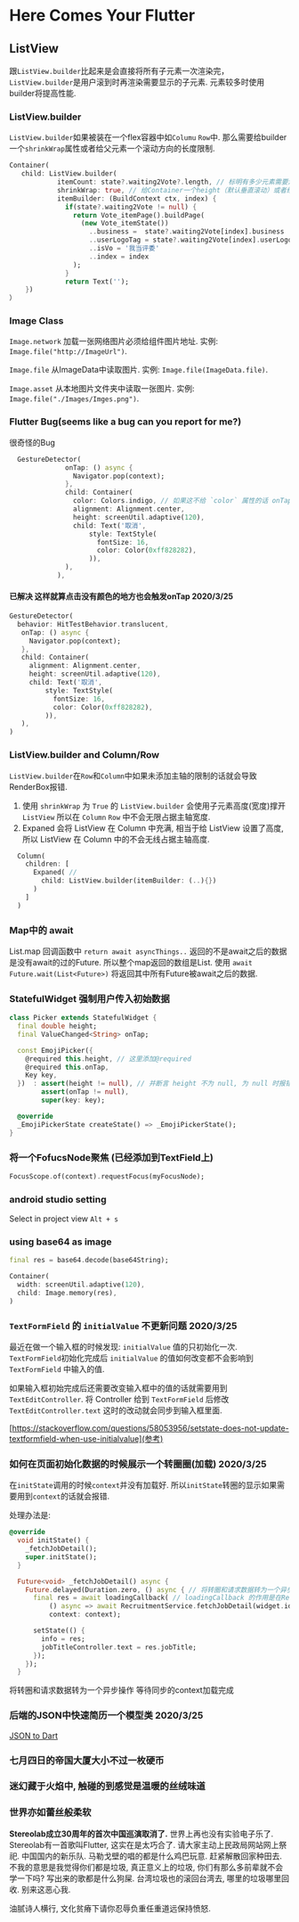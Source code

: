 # Here Comes Your Flutter

## ListView

跟`ListView.builder`比起来是会直接将所有子元素一次渲染完，`ListView.builder`是用户滚到时再渲染需要显示的子元素. 元素较多时使用builder将提高性能.

### ListView.builder

`ListView.builder`如果被装在一个flex容器中如`Columu` `Row`中.  那么需要给builder一个`shrinkWrap`属性或者给父元素一个滚动方向的长度限制.

```dart
Container(
   child: ListView.builder(
            itemCount: state?.waiting2Vote?.length, // 标明有多少元素需要渲染，未标明则会一直渲染， 数据没了就会报错.
            shrinkWrap: true, // 给Container一个height（默认垂直滚动）或者给builder一个这个属性
            itemBuilder: (BuildContext ctx, index) {
              if(state?.waiting2Vote != null) {
                return Vote_itemPage().buildPage(
                  (new Vote_itemState())
                    ..business =  state?.waiting2Vote[index].business
                    ..userLogoTag = state?.waiting2Vote[index].userLogoTag
                    ..isVo = '我当评委'
                    ..index = index
                );
              }
              return Text('');
    })
）
```

### Image Class

`Image.network` 加载一张网络图片必须给组件图片地址. 实例: `Image.file("http://ImageUrl")`.

`Image.file` 从ImageData中读取图片. 实例: `Image.file(ImageData.file)`.

`Image.asset` 从本地图片文件夹中读取一张图片. 实例: `Image.file("./Images/Imges.png")`.

### Flutter Bug(seems like a bug can you report for me?)

很奇怪的Bug

```dart
  GestureDetector(
              onTap: () async {
                Navigator.pop(context);
              },
              child: Container(
                color: Colors.indigo, // 如果这不给 `color` 属性的话 onTap 只会在点击 `取消` 两个字时触发. 给了 `color` 属性点击整个 Container 都触发 onTap
                alignment: Alignment.center,
                height: screenUtil.adaptive(120),
                child: Text('取消',
                    style: TextStyle(
                      fontSize: 16,
                      color: Color(0xff828282),
                    )),
              ),
            ),
 ```

#### 已解决 这样就算点击没有颜色的地方也会触发onTap 2020/3/25

 ``` dart
 GestureDetector(
   behavior: HitTestBehavior.translucent,
    onTap: () async {
      Navigator.pop(context);
    },
    child: Container(
      alignment: Alignment.center,
      height: screenUtil.adaptive(120),
      child: Text('取消',
          style: TextStyle(
            fontSize: 16,
            color: Color(0xff828282),
          )),
    ),
 )
 ```

### ListView.builder and Column/Row

`ListView.builder`在`Row`和`Column`中如果未添加主轴的限制的话就会导致RenderBox报错.

1. 使用 `shrinkWrap` 为 `True` 的 `ListView.builder` 会使用子元素高度(宽度)撑开 `ListView` 所以在 `Column` `Row` 中不会无限占据主轴宽度.
2. Expaned 会将 ListView 在 Column 中充满, 相当于给 ListView 设置了高度, 所以 ListView 在 Column 中的不会无线占据主轴高度.

``` dart
  Column(
    children: [
      Expaned( //
        child: ListView.builder(itemBuilder: (..){})
      )
    ]
  )
```

### Map中的 await

List.map 回调函数中 `return await asyncThings..` 返回的不是await之后的数据是没有await的过的Future. 所以整个map返回的数组是List<Future>.
使用 `await Future.wait(List<Future>)` 将返回其中所有Future被await之后的数据.

### StatefulWidget 强制用户传入初始数据

``` dart
class Picker extends StatefulWidget {
  final double height;
  final ValueChanged<String> onTap;

  const EmojiPicker({
    @required this.height, // 这里添加@required
    @required this.onTap,
    Key key,
  })  : assert(height != null), // 并断言 height 不为 null, 为 null 时报错
        assert(onTap != null),
        super(key: key);

  @override
  _EmojiPickerState createState() => _EmojiPickerState();
}

```

### 将一个FofucsNode聚焦 (已经添加到TextField上)

``` dart
FocusScope.of(context).requestFocus(myFocusNode);
```

### android studio setting

Select in project view `Alt + s`

### using base64 as image

``` dart
final res = base64.decode(base64String);

Container(
  width: screenUtil.adaptive(120),
  child: Image.memory(res),
)
```

### `TextFormField` 的 `initialValue` 不更新问题 2020/3/25

最近在做一个输入框的时候发现: `initialValue` 值的只初始化一次. `TextFormField`初始化完成后 `initialValue` 的值如何改变都不会影响到 `TextFormField` 中输入的值.

如果输入框初始完成后还需要改变输入框中的值的话就需要用到 `TextEditController`.
将 Controller 给到 `TextFormField` 后修改 `TextEditController.text` 这时的改动就会同步到输入框里面.

[https://stackoverflow.com/questions/58053956/setstate-does-not-update-textformfield-when-use-initialvalue](参考)

### 如何在页面初始化数据的时候展示一个转圈圈(加载) 2020/3/25

在`initState`调用的时候`context`并没有加载好. 所以`initState`转圈的显示如果需要用到`context`的话就会报错.

处理办法是:

``` dart
@override
  void initState() {
    _fetchJobDetail();
    super.initState();
  }

  Future<void> _fetchJobDetail() async {
    Future.delayed(Duration.zero, () async { // 将转圈和请求数据转为一个异步操作 等待同步的context加载完成
      final res = await loadingCallback( // loadingCallback 的作用是在RecruitmentService.fetchJobDetail完成之前在页面上显示一个转圈
          () async => await RecruitmentService.fetchJobDetail(widget.id),
          context: context);

      setState(() {
        info = res;
        jobTitleController.text = res.jobTitle;
      });
    });
  }
```

将转圈和请求数据转为一个异步操作 等待同步的context加载完成

### 后端的JSON中快速简历一个模型类 2020/3/25

[JSON to Dart](https://javiercbk.github.io/json_to_dart/)

### 七月四日的帝国大厦大小不过一枚硬币

### 迷幻藏于火焰中, 触碰的到感觉是温暖的丝绒味道

### 世界亦如蕾丝般柔软

**Stereolab成立30周年的首次中国巡演取消了.**
世界上再也没有实验电子乐了. Stereolab有一首歌叫Flutter, 这实在是太巧合了. 请大家主动上民政局网站网上祭祀.
中国国内的新乐队. 马勒戈壁的唱的都是什么鸡巴玩意. 赶紧解散回家种田去. 不我的意思是我觉得你们都是垃圾, 真正意义上的垃圾, 你们有那么多前辈就不会学一下吗? 写出来的歌都是什么狗屎. 台湾垃圾也的滚回台湾去, 哪里的垃圾哪里回收. 别来这恶心我.

油腻诗人横行, 文化贫瘠下请你忍辱负重任重道远保持愤怒.
